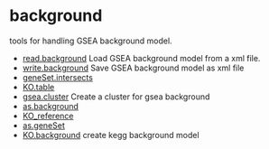 # background

tools for handling GSEA background model.

+ [read.background](background/read.background.1) Load GSEA background model from a xml file.
+ [write.background](background/write.background.1) Save GSEA background model as xml file
+ [geneSet.intersects](background/geneSet.intersects.1) 
+ [KO.table](background/KO.table.1) 
+ [gsea.cluster](background/gsea.cluster.1) Create a cluster for gsea background
+ [as.background](background/as.background.1) 
+ [KO_reference](background/KO_reference.1) 
+ [as.geneSet](background/as.geneSet.1) 
+ [KO.background](background/KO.background.1) create kegg background model
